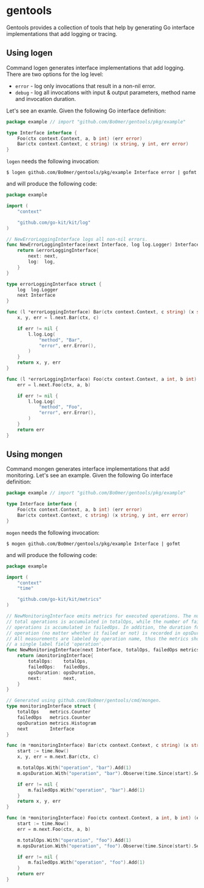 # gentools

Gentools provides a collection of tools that help by generating Go interface
implementations that add logging or tracing. 

## Using logen

Command logen generates interface implementations that add logging. There are
two options for the log level:
* `error` - log only invocations that result in a non-nil error.
* `debug` - log all invocations with input & output parameters, method name and
  invocation duration. 

Let's see an examle. Given the following Go interface definition:

```go
package example // import "github.com/Bo0mer/gentools/pkg/example"

type Interface interface {
	Foo(ctx context.Context, a, b int) (err error)
	Bar(ctx context.Context, c string) (x string, y int, err error)
}
```

`logen` needs the following invocation:

`$ logen github.com/Bo0mer/gentools/pkg/example Interface error | gofmt`

and will produce the following code:

```go
package example

import (
	"context"

	"github.com/go-kit/kit/log"
)

// NewErrorLoggingInterface logs all non-nil errors.
func NewErrorLoggingInterface(next Interface, log log.Logger) Interface {
	return &errorLoggingInterface{
		next: next,
		log:  log,
	}
}

type errorLoggingInterface struct {
	log  log.Logger
	next Interface
}

func (l *errorLoggingInterface) Bar(ctx context.Context, c string) (x string, y int, err error) {
	x, y, err = l.next.Bar(ctx, c)

	if err != nil {
		l.log.Log(
			"method", "Bar",
			"error", err.Error(),
		)
	}
	return x, y, err
}

func (l *errorLoggingInterface) Foo(ctx context.Context, a int, b int) (err error) {
	err = l.next.Foo(ctx, a, b)

	if err != nil {
		l.log.Log(
			"method", "Foo",
			"error", err.Error(),
		)
	}
	return err
}
```

## Using mongen

Command mongen generates interface implementations that add monitoring. Let's
see an example. Given the following Go interface definition:

```go
package example // import "github.com/Bo0mer/gentools/pkg/example"

type Interface interface {
	Foo(ctx context.Context, a, b int) (err error)
	Bar(ctx context.Context, c string) (x string, y int, err error)
}
```

`mogen` needs the following invocation:

`$ mogen github.com/Bo0mer/gentools/pkg/example Interface | gofmt`

and will produce the following code:

```go
package example

import (
	"context"
	"time"

	"github.com/go-kit/kit/metrics"
)

// NewMonitoringInterface emits metrics for executed operations. The number of
// total operations is accumulated in totalOps, while the number of failed
// operations is accumulated in failedOps. In addition, the duration for each
// operation (no matter whether it failed or not) is recorded in opsDuration.
// All measurements are labeled by operation name, thus the metrics should have
// a single label field 'operation'.
func NewMonitoringInterface(next Interface, totalOps, failedOps metrics.Counter, opsDuration metrics.Histogram) Interface {
	return &monitoringInterface{
		totalOps:    totalOps,
		failedOps:   failedOps,
		opsDuration: opsDuration,
		next:        next,
	}
}

// Generated using github.com/Bo0mer/gentools/cmd/mongen.
type monitoringInterface struct {
	totalOps    metrics.Counter
	failedOps   metrics.Counter
	opsDuration metrics.Histogram
	next        Interface
}

func (m *monitoringInterface) Bar(ctx context.Context, c string) (x string, y int, err error) {
	start := time.Now()
	x, y, err = m.next.Bar(ctx, c)

	m.totalOps.With("operation", "bar").Add(1)
	m.opsDuration.With("operation", "bar").Observe(time.Since(start).Seconds())

	if err != nil {
		m.failedOps.With("operation", "bar").Add(1)
	}
	return x, y, err
}

func (m *monitoringInterface) Foo(ctx context.Context, a int, b int) (err error) {
	start := time.Now()
	err = m.next.Foo(ctx, a, b)

	m.totalOps.With("operation", "foo").Add(1)
	m.opsDuration.With("operation", "foo").Observe(time.Since(start).Seconds())

	if err != nil {
		m.failedOps.With("operation", "foo").Add(1)
	}
	return err
}
```

